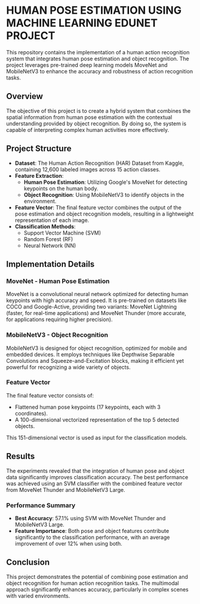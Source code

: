 # HUMAN POSE ESTIMATION USING MACHINE LEARNING EDUNET PROJECT

This repository contains the implementation of a human action recognition system that integrates human pose estimation and object recognition. The project leverages pre-trained deep learning models MoveNet and MobileNetV3 to enhance the accuracy and robustness of action recognition tasks.

## Overview

The objective of this project is to create a hybrid system that combines the spatial information from human pose estimation with the contextual understanding provided by object recognition. By doing so, the system is capable of interpreting complex human activities more effectively.

## Project Structure

- **Dataset**: The Human Action Recognition (HAR) Dataset from Kaggle, containing 12,600 labeled images across 15 action classes.
- **Feature Extraction**:
  - **Human Pose Estimation**: Utilizing Google's MoveNet for detecting keypoints on the human body.
  - **Object Recognition**: Using MobileNetV3 to identify objects in the environment.
- **Feature Vector**: The final feature vector combines the output of the pose estimation and object recognition models, resulting in a lightweight representation of each image.
- **Classification Methods**:
  - Support Vector Machine (SVM)
  - Random Forest (RF)
  - Neural Network (NN)
  
## Implementation Details

### MoveNet - Human Pose Estimation

MoveNet is a convolutional neural network optimized for detecting human keypoints with high accuracy and speed. It is pre-trained on datasets like COCO and Google-Active, providing two variants: MoveNet Lightning (faster, for real-time applications) and MoveNet Thunder (more accurate, for applications requiring higher precision).

### MobileNetV3 - Object Recognition

MobileNetV3 is designed for object recognition, optimized for mobile and embedded devices. It employs techniques like Depthwise Separable Convolutions and Squeeze-and-Excitation blocks, making it efficient yet powerful for recognizing a wide variety of objects.

### Feature Vector

The final feature vector consists of:
- Flattened human pose keypoints (17 keypoints, each with 3 coordinates).
- A 100-dimensional vectorized representation of the top 5 detected objects.

This 151-dimensional vector is used as input for the classification models.

## Results

The experiments revealed that the integration of human pose and object data significantly improves classification accuracy. The best performance was achieved using an SVM classifier with the combined feature vector from MoveNet Thunder and MobileNetV3 Large.

### Performance Summary

- **Best Accuracy**: 57.1% using SVM with MoveNet Thunder and MobileNetV3 Large.
- **Feature Importance**: Both pose and object features contribute significantly to the classification performance, with an average improvement of over 12% when using both.

## Conclusion

This project demonstrates the potential of combining pose estimation and object recognition for human action recognition tasks. The multimodal approach significantly enhances accuracy, particularly in complex scenes with varied environments.

